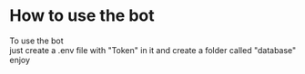 # How to use the bot
To use the bot <br> just create a .env file with "Token" in it and create a folder called "database"
enjoy
